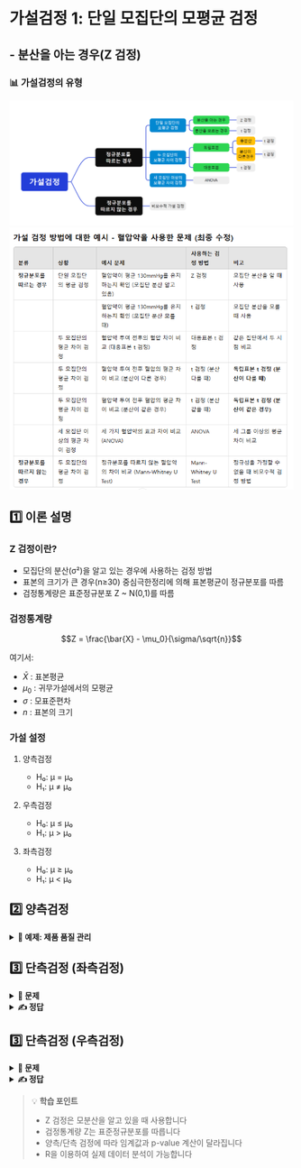 # 가설검정 1: 단일 모집단의 모평균 검정
## - 분산을 아는 경우(Z 검정)

### 📊 가설검정의 유형
![가설검정의 유형](그림11.png)
![가설검정의 유형](table1.png)  

## 1️⃣ 이론 설명

### Z 검정이란?
- 모집단의 분산(σ²)을 알고 있는 경우에 사용하는 검정 방법
- 표본의 크기가 큰 경우(n≥30) 중심극한정리에 의해 표본평균이 정규분포를 따름
- 검정통계량은 표준정규분포 Z ~ N(0,1)를 따름

### 검정통계량
$$Z = \frac{\bar{X} - \mu_0}{\sigma/\sqrt{n}}$$

여기서:
- $\bar{X}$ : 표본평균
- $\mu_0$ : 귀무가설에서의 모평균
- $\sigma$ : 모표준편차
- $n$ : 표본의 크기

### 가설 설정
1. 양측검정
   - H₀: μ = μ₀
   - H₁: μ ≠ μ₀

2. 우측검정
   - H₀: μ ≤ μ₀
   - H₁: μ > μ₀

3. 좌측검정
   - H₀: μ ≥ μ₀
   - H₁: μ < μ₀

## 2️⃣ 양측검정

<details>
<summary><b>📝 예제: 제품 품질 관리</b></summary>

어떤 공장에서 생산되는 제품의 무게는 평균이 500g이고 표준편차가 10g인 정규분포를 따른다고 한다.
새로운 생산 방식을 도입한 후 임의로 36개의 제품을 추출하여 측정한 결과 평균이 503g이 나왔다.
새로운 생산 방식이 제품의 평균 무게를 변화시켰다고 할 수 있는가? (α = 0.05)

```r

  


```
</details>

## 3️⃣ 단측검정 (좌측검정)

<details>
<summary><b>🎯 문제</b></summary>

한 제약회사에서 생산하는 진통제의 유효성분 함량은 평균이 50mg이고 표준편차가 2mg인 정규분포를 따른다.
품질 관리자가 무작위로 49개의 진통제를 선택하여 검사한 결과 평균 함량이 49.5mg으로 나타났다.
유의수준 1%에서 이 진통제의 유효성분 함량이 감소했다고 할 수 있는가?

1) 가설을 설정하시오
2) 검정통계량을 계산하시오
3) 결론을 내리시오
4) R코드로 분석하시오
</details>

<details>
<summary><b>✍️ 정답</b></summary>

```r

  

```
</details>  

## 3️⃣ 단측검정 (우측검정)

<details>
<summary><b>🎯 문제</b></summary>

한 연구팀이 **새로운 혈압약이 평균 혈압을 증가시키는지 여부**를 검정하려고 한다.  
과거 연구에서 이 혈압약을 복용하지 않은 사람들의 **평균 수축기 혈압은 120mmHg**이며, **표준편차는 8mmHg**로 알려져 있다.  
새로운 혈압약을 복용한 **50명의 환자**를 대상으로 실험한 결과, 이들의 평균 혈압은 **122.5mmHg**였다.  
유의수준 **\( \alpha = 0.05 \)**에서 **혈압 증가 효과가 있는지** 우측검정을 수행하라.

1) 가설을 설정하시오  
2) 검정통계량을 계산하시오  
3) 결론을 내리시오  
4) R코드로 분석하시오  

</details>

<details>
<summary><b>✍️ 정답</b></summary>

1) **가설 설정 (우측검정)**
   
   - **귀무가설 (\( H_0 \))**: μ ≤ 120 (혈압약이 효과가 없다.)
   - **대립가설 (\( H_1 \))**: μ > 120 (혈압약이 혈압을 증가시킨다.)

3) **검정통계량 계산**
    
   $$Z = \frac{122.5 - 120}{8/\sqrt{50}} = 2.21$$

4) **임계값 계산 (α = 0.05)**
   
    Z_{text{crit}} = qnorm(0.95) = 1.645 $

-  Z_{text{stat}} = 2.21 > Z_{text{crit}} = 1.645 $
- 기각역에 속하므로 **귀무가설 기각**
  
- **결론**: 새로운 혈압약이 **평균 혈압을 증가**시킨다고 할 수 있다.

4) **R코드**

```r



```

</details>

> 💡 **학습 포인트**
> - Z 검정은 모분산을 알고 있을 때 사용합니다
> - 검정통계량 Z는 표준정규분포를 따릅니다
> - 양측/단측 검정에 따라 임계값과 p-value 계산이 달라집니다
> - R을 이용하여 실제 데이터 분석이 가능합니다
